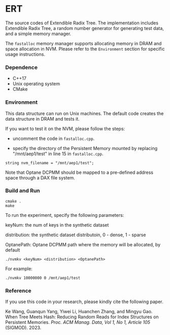 # ERT

The source codes of Extendible Radix Tree. The implementation includes Extendible Radix Tree, a random number generator for generating test data, and a simple memory manager. 

The `fastalloc` memory manager supports allocating memory in DRAM and space allocation in NVM. Please refer to the `Environment` section for specific usage instructions.

### Dependence

* C++17
* Unix operating system
* CMake

### Environment

This data structure can run on Unix machines. The default code creates the data structure in DRAM and tests it. 

If you want to test it on the NVM, please follow the steps:

* uncomment the code in `fastalloc.cpp`. 

* specify the directory of the Persistent Memory mounted by replacing "/mnt/aep1/test" in line 15 in `fastalloc.cpp`.

```
string nvm_filename = "/mnt/aep1/test";
```

Note that Optane DCPMM should be mapped to a pre-defined address space through a DAX file system.

### Build and Run

```
cmake .
make
```
To run the experiment, specify the following parameters:

keyNum: the num of keys in the synthetic dataset

distribution: the synthetic dataset distributoin, 0 - dense, 1 - sparse

OptanePath: Optane DCPMM path where the memory will be allocated, by default

```
./nvmkv <keyNum> <distribution> <OptanePath>
```
For example:

```
./nvmkv 10000000 0 /mnt/aep1/test
```

### Reference

If you use this code in your research, please kindly cite the following paper.

Ke Wang, Guanqun Yang, Yiwei Li, Huanchen Zhang, and Mingyu Gao. When Tree Meets Hash: Reducing Random Reads for Index Structures on Persistent Memories. *Proc. ACM Manag. Data, Vol 1, No 1, Article 105* (SIGMOD). 2023.
